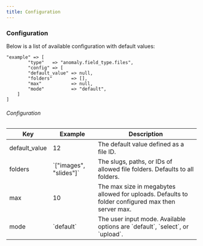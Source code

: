 ```yaml
---
title: Configuration 
---
```


### Configuration

Below is a list of available configuration with default values:

    "example" => [
            "type"   => "anomaly.field_type.files",
            "config" => [
            "default_value" => null,
            "folders"       => [],
            "max"           => null,
            "mode"          => "default",
        ]
    ]

###### Configuration

<table class="table table-bordered table-striped">
  <thead>
    <tr>
      <th>Key</th>
      <th>Example</th>
      <th>Description</th>
    </tr>
  </thead>
  <tbody>
    <tr>
      <td>
        default_value
      </td>
      <td>
        12
      </td>
      <td>
        The default value defined as a file ID.
      </td>
    </tr>
    <tr>
      <td>
        folders
      </td>
      <td>
        `["images", "slides"]`
      </td>
      <td>
        The slugs, paths, or IDs of allowed file folders. Defaults to all folders.
      </td>
    </tr>
    <tr>
      <td>
        max
      </td>
      <td>
        10
      </td>
      <td>
        The max size in megabytes allowed for uploads. Defaults to folder configured max then server max.
      </td>
    </tr>
    <tr>
      <td>
        mode
      </td>
      <td>
        `default`
      </td>
      <td>
        The user input mode. Available options are `default`, `select`, or `upload`.
      </td>
    </tr>
  </tbody>
</table>
